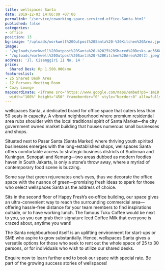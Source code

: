 ```yaml
---
title: wellspaces Santa
date: 2019-12-03 14:06:00 +07:00
permalink: "/service/coworking-space-serviced-office-Santa.html"
published: false
categories:
- office
position: 13
bg-image: "/uploads/workwell%20Outpost%20Santa%20-%20Kitchen%20Area.jpeg"
image:
- "/uploads/workwell%20Outpost%20Santa%20-%2025%20Shared%20Desks-ac3668.jpeg"
- "/uploads/workwell%20Outpost%20Santa%20-%20Kitchen%20Area%20(2).jpeg"
address: 'Jl. Cisanggiri II No. 14 '
price:
  Shared Desk: Rp 1.500.000/mo
featureslist:
- 25 Shared Desk Area
- 12 Persons Meeting Room
- Cozy Lounge
mapcoordinate: <iframe src="https://www.google.com/maps/embed?pb=!1m18!1m12!1m3!1d3966.178042714548!2d106.81054095008983!3d-6.240250562820628!2m3!1f0!2f0!3f0!3m2!1i1024!2i768!4f13.1!3m3!1m2!1s0x2e69f160da132cb5%3A0x697c994aef251890!2sJl.+Cisanggiri+II+No.14%2C+Petogogan%2C+Kby.+Baru%2C+Kota+Jakarta+Selatan%2C+Daerah+Khusus+Ibukota+Jakarta+12170!5e0!3m2!1sen!2sid!4v1526527296375"
  width="100%" height="450" frameborder="0" style="border:0" allowfullscreen></iframe>
---
```


wellspaces Santa, a dedicated brand for office space that caters less than 50 seats in capacity. A vibrant neighbourhood where premium residential area rubs shoulder with the local traditional spirit of Santa Market—the city government owned market building that houses numerous small businesses and shops.

Situated next to Pasar Santa (Santa Market) where thriving youth spirited businesses emerges with the long-established shops, wellspaces Santa offers comfortable access to strategic business districts of Sudirman and Kuningan. Senopati and Kemang—two areas dubbed as modern foodies haven in South Jakarta, is only a stone’s throw away, where a myriad of contemporary food scene is buzzing.

Some say that green rejuvenates one’s eyes, thus we decorate the office space with the nuance of green—promising fresh ideas to spark for those who select wellspaces Santa as the address of choice.

Sits in the second floor of Happy Fresh’s ex-office building, our space gives an ultra-convenient way to reach the surrounding commercial area—offering hassle-free distance for your team members to find inspirations outside, or to have working lunch. The famous Tuku Coffee would be next to you, so you can grab their signature Iced Coffee Milk that everyone is crazed about, anytime you want!

The Santa neighbourhood itself is an uplifting environment for start-ups or SME who aspire to grow substantially. Hence, wellspaces Santa gives a versatile options for those who seek to rent out the whole space of 25 to 30 persons, or for individuals who wish to utilize our shared desks.

Enquire now to learn further and to book our space with special rate. Be part of the growing success stories of wellspaces!

